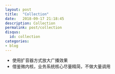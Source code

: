 ```yaml
---
layout: post
title:  "Collection"
date:   2018-09-17 21:18:45
description: Collection
permalink: post/collection
disqus:
  id: collection
categories:
- blog
---
```


- 使用扩音器方式放大广播效果
- 借鉴微内核，业务系统核心尽量精简，不做大量调用
